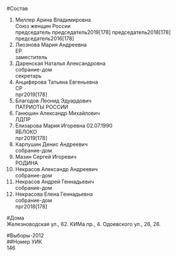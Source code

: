 #Состав  
1. Миллер Арина Владимировна  
    Союз женщин России  
    председатель председатель2019[178] председатель2018[178] председатель2016[178]  
2. Лиознова Мария Андреевна  
    ЕР  
    заместитель  
3. Даренская Наталья Александровна  
    собрание-дом  
    секретарь  
4. Анциферова Татьяна Евгеньевна  
    СР  
    прг2019[178]  
5. Благодов Леонид Эдуардович  
    ПАТРИОТЫ РОССИИ  
6. Ганюшин Александр Михайлович  
    ЛДПР  
7. Елизарова Мария Игоревна 02.07.1990  
    ЯБЛОКО  
    прг2019[178]  
8. Карпушин Денис Андреевич  
    собрание-дом  
9. Мазин Сергей Игоревич  
    РОДИНА  
10. Некрасов Александр Андреевич  
    собрание-дом  
11. Некрасов Андрей Геннадьевич  
    собрание-дом  
12. Некрасова Елена Геннадьевна  
    собрание-дом  
    прг2018[178]  
  
#Дома  
Железноводская ул.,   62. КИМа пр.,   4. Одоевского ул.,     26, 28.  
  
#Выборы-2012  
##Номер УИК  
146  
